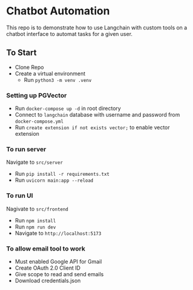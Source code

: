 # Chatbot Automation

This repo is to demonstrate how to use Langchain with custom tools on a chatbot interface to automat tasks for a given user.

## To Start

- Clone Repo
- Create a virtual environment
  - Run `python3 -m venv .venv`

### Setting up PGVector

- Run `docker-compose up -d` in root directory
- Connect to `langchain` database with username and password from `docker-compose.yml`
- Run `create extension if not exists vector;` to enable vector extension

### To run server

Navigate to `src/server`

- Run `pip install -r requirements.txt`
- Run `uvicorn main:app --reload`

### To run UI

Nagivate to `src/frontend`

- Run `npm install`
- Run `npm run dev`
- Navigate to `http://localhost:5173`

### To allow email tool to work

- Must enabled Google API for Gmail
- Create OAuth 2.0 Client ID
- Give scope to read and send emails
- Download credentials.json
